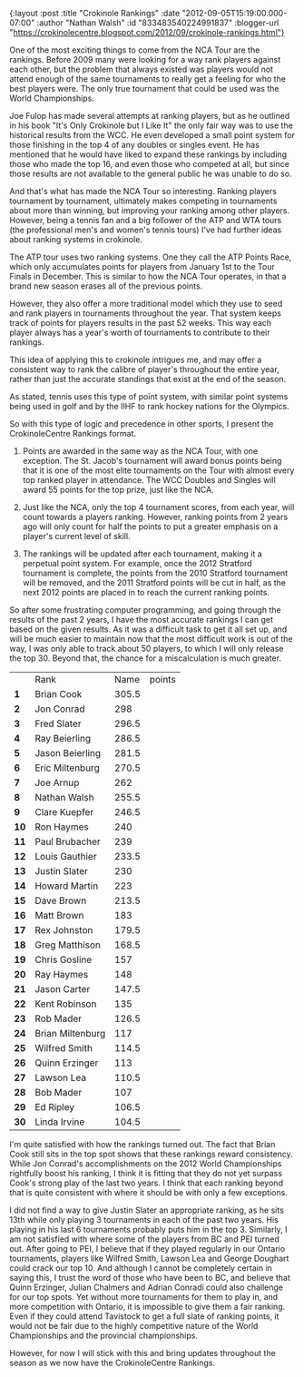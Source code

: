 {:layout :post
 :title "Crokinole Rankings"
 :date "2012-09-05T15:19:00.000-07:00"
 :author "Nathan Walsh"
 :id "833483540224991837"
 :blogger-url "https://crokinolecentre.blogspot.com/2012/09/crokinole-rankings.html"}

One of the most exciting things to come from the NCA Tour are the rankings. Before 2009 many were looking for a way rank players against each other, but the problem that always existed was players would not attend enough of the same tournaments to really get a feeling for who the best players were. The only true tournament that could be used was the World Championships.

Joe Fulop has made several attempts at ranking players, but as he outlined in his book "It's Only Crokinole but I Like It" the only fair way was to use the historical results from the WCC. He even developed a small point system for those finishing in the top 4 of any doubles or singles event. He has mentioned that he would have liked to expand these rankings by including those who made the top 16, and even those who competed at all, but since those results are not available to the general public he was unable to do so.

And that's what has made the NCA Tour so interesting. Ranking players tournament by tournament, ultimately makes competing in tournaments about more than winning, but improving your ranking among other players. However, being a tennis fan and a big follower of the ATP and WTA tours (the professional men's and women's tennis tours) I've had further ideas about ranking systems in crokinole.

The ATP tour uses two ranking systems. One they call the ATP Points Race, which only accumulates points for players from January 1st to the Tour Finals in December. This is similar to how the NCA Tour operates, in that a brand new season erases all of the previous points.

However, they also offer a more traditional model which they use to seed and rank players in tournaments throughout the year. That system keeps track of points for players results in the past 52 weeks. This way each player always has a year's worth of tournaments to contribute to their rankings.

This idea of applying this to crokinole intrigues me, and may offer a consistent way to rank the calibre of player's throughout the entire year, rather than just the accurate standings that exist at the end of the season.

As stated, tennis uses this type of point system, with similar point systems being used in golf and by the IIHF to rank hockey nations for the Olympics.

So with this type of logic and precedence in other sports, I present the CrokinoleCentre Rankings format.

1. Points are awarded in the same way as the NCA Tour, with one exception. The St. Jacob's tournament will award bonus points being that it is one of the most elite tournaments on the Tour with almost every top ranked player in attendance. The WCC Doubles and Singles will award 55 points for the top prize, just like the NCA. 

2. Just like the NCA, only the top 4 tournament scores, from each year, will count towards a players ranking. However, ranking points from 2 years ago will only count for half the points to put a greater emphasis on a player's current level of skill.

3. The rankings will be updated after each tournament, making it a perpetual point system. For example, once the 2012 Stratford tournament is complete, the points from the 2010 Stratford tournament will be removed, and the 2011 Stratford points will be cut in half, as the next 2012 points are placed in to reach the current ranking points.

So after some frustrating computer programming, and going through the results of the past 2 years, I have the most accurate rankings I can get based on the given results. As it was a difficult task to get it all set up, and will be much easier to maintain now that the most difficult work is out of the way, I was only able to track about 50 players, to which I will only release the top 30. Beyond that, the chance for a miscalculation is much greater.

<div class="table-wrapper">
<table>
	<tbody>
		<th>
			<td>Rank</td>
			<td>Name</td>
			<td>points</td>
		</th>
		<tr>
			<td><strong>1</strong></td>
			<td>Brian Cook</td>
			<td>305.5</td>
		</tr>
		<tr>
			<td><strong>2</strong></td>
			<td>Jon Conrad</td>
			<td>298</td>
		</tr>
		<tr>
			<td><strong>3</strong></td>
			<td>Fred Slater</td>
			<td>296.5</td>
		</tr>
		<tr>
			<td><strong>4</strong></td>
			<td>Ray Beierling</td>
			<td>286.5</td>
		</tr>
		<tr>
			<td><strong>5</strong></td>
			<td>Jason Beierling</td>
			<td>281.5</td>
		</tr>
		<tr>
			<td><strong>6</strong></td>
			<td>Eric Miltenburg</td>
			<td>270.5</td>
		</tr>
		<tr>
			<td><strong>7</strong></td>
			<td>Joe Arnup</td>
			<td>262</td>
		</tr>
		<tr>
			<td><strong>8</strong></td>
			<td>Nathan Walsh</td>
			<td>255.5</td>
		</tr>
		<tr>
			<td><strong>9</strong></td>
			<td>Clare Kuepfer</td>
			<td>246.5</td>
		</tr>
		<tr>
			<td><strong>10</strong></td>
			<td>Ron Haymes</td>
			<td>240</td>
		</tr>
		<tr>
			<td><strong>11</strong></td>
			<td>Paul Brubacher</td>
			<td>239</td>
		</tr>
		<tr>
			<td><strong>12</strong></td>
			<td>Louis Gauthier</td>
			<td>233.5</td>
		</tr>
		<tr>
			<td><strong>13</strong></td>
			<td>Justin Slater</td>
			<td>230</td>
		</tr>
		<tr>
			<td><strong>14</strong></td>
			<td>Howard Martin</td>
			<td>223</td>
		</tr>
		<tr>
			<td><strong>15</strong></td>
			<td>Dave Brown</td>
			<td>213.5</td>
		</tr>
		<tr>
			<td><strong>16</strong></td>
			<td>Matt Brown</td>
			<td>183</td>
		</tr>
		<tr>
			<td><strong>17</strong></td>
			<td>Rex Johnston</td>
			<td>179.5</td>
		</tr>
		<tr>
			<td><strong>18</strong></td>
			<td>Greg Matthison</td>
			<td>168.5</td>
		</tr>
		<tr>
			<td><strong>19</strong></td>
			<td>Chris Gosline</td>
			<td>157</td>
		</tr>
		<tr>
			<td><strong>20</strong></td>
			<td>Ray Haymes</td>
			<td>148</td>
		</tr>
		<tr>
			<td><strong>21</strong></td>
			<td>Jason Carter</td>
			<td>147.5</td>
		</tr>
		<tr>
			<td><strong>22</strong></td>
			<td>Kent Robinson</td>
			<td>135</td>
		</tr>
		<tr>
			<td><strong>23</strong></td>
			<td>Rob Mader</td>
			<td>126.5</td>
		</tr>
		<tr>
			<td><strong>24</strong></td>
			<td>Brian Miltenburg</td>
			<td>117</td>
		</tr>
		<tr>
			<td><strong>25</strong></td>
			<td>Wilfred Smith</td>
			<td>114.5</td>
		</tr>
		<tr>
			<td><strong>26</strong></td>
			<td>Quinn Erzinger</td>
			<td>113</td>
		</tr>
		<tr>
			<td><strong>27</strong></td>
			<td>Lawson Lea</td>
			<td>110.5</td>
		</tr>
		<tr>
			<td><strong>28</strong></td>
			<td>Bob Mader</td>
			<td>107</td>
		</tr>
		<tr>
			<td><strong>29</strong></td>
			<td>Ed Ripley</td>
			<td>106.5</td>
		</tr>
		<tr>
			<td><strong>30</strong></td>
			<td>Linda Irvine</td>
			<td>104.5</td>
		</tr>
	</tbody>
</table>
</div>

I'm quite satisfied with how the rankings turned out. The fact that Brian Cook still sits in the top spot shows that these rankings reward consistency. While Jon Conrad's accomplishments on the 2012 World Championships rightfully boost his ranking, I think it is fitting that they do not yet surpass Cook's strong play of the last two years. I think that each ranking beyond that is quite consistent with where it should be with only a few exceptions.

I did not find a way to give Justin Slater an appropriate ranking, as he sits 13th while only playing 3 tournaments in each of the past two years. His playing in his last 6 tournaments probably puts him in the top 3. Similarly, I am not satisfied with where some of the players from BC and PEI turned out. After going to PEI, I believe that if they played regularly in our Ontario tournaments, players like Wilfred Smith, Lawson Lea and George Doughart could crack our top 10. And although I cannot be completely certain in saying this, I trust the word of those who have been to BC, and believe that Quinn Erzinger, Julian Chalmers and Adrian Conradi could also challenge for our top spots. Yet without more tournaments for them to play in, and more competition with Ontario, it is impossible to give them a fair ranking. Even if they could attend Tavistock to get a full slate of ranking points, it would not be fair due to the highly competitive nature of the World Championships and the provincial championships.

However, for now I will stick with this and bring updates throughout the season as we now have the CrokinoleCentre Rankings.
